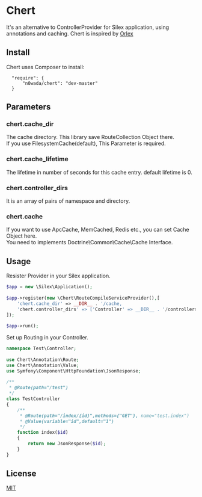 Chert
====

It's an alternative to ControllerProvider for Silex application, using annotations and caching.
Chert is inspired by [Orlex](https://github.com/dcousineau/orlex)

## Install

Chert uses Composer to install:

```
  "require": {
      "n0wada/chert": "dev-master"
  }
```

## Parameters

### chert.cache_dir
The cache directory. This library save RouteCollection Object there.  
If you use FilesystemCache(default), This Parameter is required. 

### chert.cache_lifetime
The lifetime in number of seconds for this cache entry. default lifetime is 0.

### chert.controller_dirs
It is an array of pairs of namespace and directory.

### chert.cache
If you want to use ApcCache, MemCached, Redis etc., you can set Cache Object here.  
You need to implements Doctrine\Common\Cache\Cache Interface.


## Usage

Resister Provider in your Silex application.
```php
$app = new \Silex\Application();
 
$app->register(new \Chert\RouteCompileServiceProvider(),[
    'chert.cache_dir' => __DIR__ . '/cache,
    'chert.controller_dirs' => ['Controller' => __DIR__ . '/controllers]
]);
 
$app->run();
```

Set up Routing in your Controller.
```php
namespace Test\Controller;
 
use Chert\Annotation\Route;
use Chert\Annotation\Value;
use Symfony\Component\HttpFoundation\JsonResponse;
 
/**
 * @Route(path="/test")
 */
class TestController
{
    /**
     * @Route(path="/index/{id}",methods={"GET"}, name="test.index")
     * @Value(variable="id",default="1")
     */
    function index($id)
    {
        return new JsonResponse($id);
    }
}
```

## License

[MIT](https://github.com/n0wada/Chert/blob/master/LICENSE)
